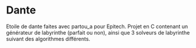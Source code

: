 # Dante
Etoile de dante faites avec partou_a pour Epitech. Projet en C contenant un générateur de labyrinthe (parfait ou non), ainsi que 3 solveurs de labyrinthe suivant des algorithmes différents.
